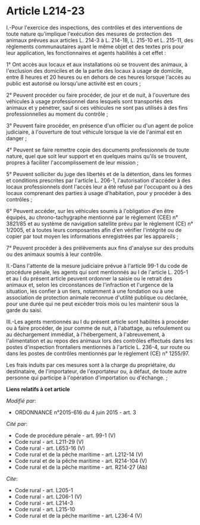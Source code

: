# Article L214-23

I.-Pour l'exercice des inspections, des contrôles et des interventions de toute nature qu'implique l'exécution des mesures de
protection des animaux prévues aux articles L. 214-3 à L. 214-18, L. 215-10 et L. 215-11, des règlements communautaires ayant
le même objet et des textes pris pour leur application, les fonctionnaires et agents habilités à cet effet : 

1° Ont accès aux locaux et aux installations où se trouvent des animaux, à l'exclusion des domiciles et de la partie des
locaux à usage de domicile, entre 8 heures et 20 heures ou en dehors de ces heures lorsque l'accès au public est autorisé ou
lorsqu'une activité est en cours ; 

2° Peuvent procéder ou faire procéder, de jour et de nuit, à l'ouverture des véhicules à usage professionnel dans lesquels
sont transportés des animaux et y pénétrer, sauf si ces véhicules ne sont pas utilisés à des fins professionnelles au moment
du contrôle ; 

3° Peuvent faire procéder, en présence d'un officier ou d'un agent de police judiciaire, à l'ouverture de tout véhicule
lorsque la vie de l'animal est en danger ; 

4° Peuvent se faire remettre copie des documents professionnels de toute nature, quel que soit leur support et en quelques
mains qu'ils se trouvent, propres à faciliter l'accomplissement de leur mission ; 

5° Peuvent solliciter du juge des libertés et de la détention, dans les formes et conditions prescrites par l'article L.
206-1, l'autorisation d'accéder à des locaux professionnels dont l'accès leur a été refusé par l'occupant ou à des locaux
comprenant des parties à usage d'habitation, pour y procéder à des contrôles ; 

6° Peuvent accéder, sur les véhicules soumis à l'obligation d'en être équipés, au chrono-tachygraphe mentionné par le
règlement (CEE) n° 3821/85 et au système de navigation satellite prévu par le règlement (CE) n° 1/2005, et à toutes leurs
composantes afin d'en vérifier l'intégrité ou de copier par tout moyen les informations enregistrées par les appareils ; 

7° Peuvent procéder à des prélèvements aux fins d'analyse sur des produits ou des animaux soumis à leur contrôle. 

II.-Dans l'attente de la mesure judiciaire prévue à l'article 99-1 du code de procédure pénale, les agents qui sont
mentionnés au I de l'article L. 205-1 et au I du présent article peuvent ordonner la saisie ou le retrait des animaux et,
selon les circonstances de l'infraction et l'urgence de la situation, les confier à un tiers, notamment à une fondation ou à
une association de protection animale reconnue d'utilité publique ou déclarée, pour une durée qui ne peut excéder trois mois
ou les maintenir sous la garde du saisi. 

III.-Les agents mentionnés au I du présent article sont habilités à procéder ou à faire procéder, de jour comme de nuit, à
l'abattage, au refoulement ou au déchargement immédiat, à l'hébergement, à l'abreuvement, à l'alimentation et au repos des
animaux lors des contrôles effectués dans les postes d'inspection frontaliers mentionnés à l'article L. 236-4, sur route ou
dans les postes de contrôles mentionnés par le règlement (CE) n° 1255/97. 

Les frais induits par ces mesures sont à la charge du propriétaire, du destinataire, de l'importateur, de l'exportateur ou, à
défaut, de toute autre personne qui participe à l'opération d'importation ou d'échange. ;

**Liens relatifs à cet article**

_Modifié par_:

  - ORDONNANCE n°2015-616 du 4 juin 2015 - art. 3

_Cité par_:

  - Code de procédure pénale - art. 99-1 (V)
  - Code rural - art. L211-29 (V)
  - Code rural - art. L653-16 (V)
  - Code rural et de la pêche maritime - art. L212-14 (V)
  - Code rural et de la pêche maritime - art. R214-104 (V)
  - Code rural et de la pêche maritime - art. R214-27 (Ab)

_Cite_:

  - Code rural - art. L205-1
  - Code rural - art. L206-1 (V)
  - Code rural - art. L214-3
  - Code rural - art. L215-10
  - Code rural et de la pêche maritime - art. L236-4 (V)
